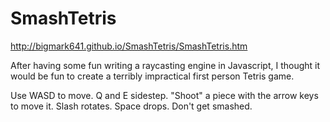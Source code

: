 # SmashTetris
http://bigmark641.github.io/SmashTetris/SmashTetris.htm

After having some fun writing a raycasting engine in Javascript, I thought it would be fun to create a terribly impractical first person Tetris game.

Use WASD to move.  Q and E sidestep.  "Shoot" a piece with the arrow keys to move it.  Slash rotates.  Space drops.  Don't get smashed.
